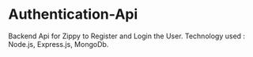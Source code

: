 # Authentication-Api
Backend Api for  Zippy to Register and Login the User.
  Technology used : Node.js, Express.js, MongoDb.
  
